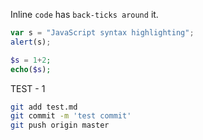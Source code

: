 
Inline `code` has `back-ticks around` it.

```javascript
var s = "JavaScript syntax highlighting";
alert(s);
```

```PHP
$s = 1+2;
echo($s);
```
TEST - 1
```bash
git add test.md 
git commit -m 'test commit'
git push origin master
```
